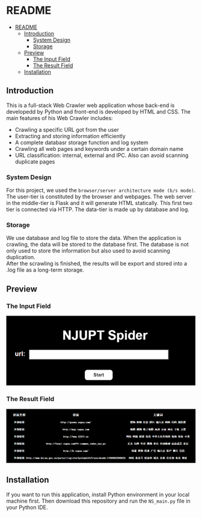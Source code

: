 # README

- [README](#readme)
  - [Introduction](#introduction)
    - [System Design](#system-design)
    - [Storage](#storage)
  - [Preview](#preview)
    - [The Input Field](#the-input-field)
    - [The Result Field](#the-result-field)
  - [Installation](#installation)

## Introduction

This is a full-stack Web Crawler web application whose back-end is developedd by Python and front-end is developed by HTML and CSS. The main features of his Web Crawler includes:

- Crawling a specific URL got from the user
- Extracting and storing information efficiently
- A complete databasr storage function and log system
- Crawling all web pages and keywords under a certain domain name
- URL classification: internal, external and IPC. Also can avoid scanning duplicate pages

### System Design

For this project, we used the `browser/server architecture mode (b/s mode)`. The user-tier is constituted by the browser and webpages. The web server in the middle-tier is Flask and it will generate HTML statically. This first two tier is connected via HTTP. The data-tier is made up by database and log.

### Storage

We use database and log file to store the data. When the application is crawling, the data will be stored to the database first. The database is not only used to store the information but also used to avoid scanning duplication.  
After the scrawling is finished, the results will be export and stored into a .log file as a long-term storage.  

## Preview

### The Input Field

![input field](./img/img_input.png "INPUT")  

### The Result Field

![result field](./img/img_result.png "RESULT")  

## Installation

If you want to run this application, install Python environment in your local machine first. Then download this repository and run the `NS_main.py` file in your Python IDE.
